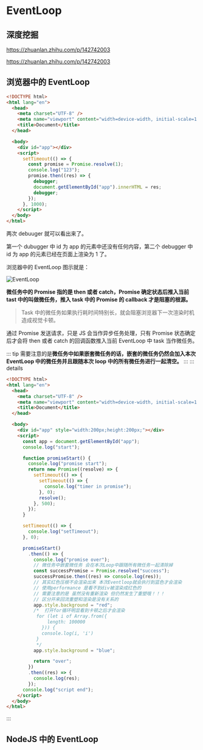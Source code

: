 # EventLoop

## 深度挖掘

https://zhuanlan.zhihu.com/p/142742003

https://zhuanlan.zhihu.com/p/142742003

## 浏览器中的 EventLoop

```html
<!DOCTYPE html>
<html lang="en">
  <head>
    <meta charset="UTF-8" />
    <meta name="viewport" content="width=device-width, initial-scale=1.0" />
    <title>Document</title>
  </head>

  <body>
    <div id="app"></div>
    <script>
      setTimeout(() => {
        const promise = Promise.resolve(1);
        console.log("123");
        promise.then((res) => {
          debugger;
          document.getElementById("app").innerHTML = res;
          debugger;
        });
      }, 1000);
    </script>
  </body>
</html>
```

两次 debuuger 就可以看出来了。

第一个 dubugger 中 id 为 app 的元素中还没有任何内容，第二个 debugger 中 id 为 app 的元素已经在页面上渲染为 1 了。

浏览器中的 EventLoop 图示就是：

![EventLoop](https://user-gold-cdn.xitu.io/2018/10/1/1662ff57ebe7a73f?imageView2/0/w/1280/h/960/format/webp/ignore-error/1)

**微任务中的 Promise 指的是 then 或者 catch，Promise 确定状态后推入当前 tast 中的叫做微任务，推入 task 中的 Promise 的 callback 才是阻塞的根源。**

> Task 中的微任务如果执行耗时间特别长，就会阻塞浏览器下一次渲染时机造成视觉卡顿。

通过 Promise 发送请求，只是 JS 会当作异步任务处理，只有 Promise 状态确定后才会将 then 或者 catch 的回调函数推入当前 EventLoop 中 task 当作微任务。

::: tip
需要注意的是**微任务中如果嵌套微任务的话，嵌套的微任务仍然会加入本次 EventLoop 中的微任务并且跟随本次 loop 中的所有微任务进行一起清空。**
:::
::: details

```html
<!DOCTYPE html>
<html lang="en">
  <head>
    <meta charset="UTF-8" />
    <meta name="viewport" content="width=device-width, initial-scale=1.0" />
    <title>Document</title>
  </head>

  <body>
    <div id="app" style="width:200px;height:200px;"></div>
    <script>
      const app = document.getElementById("app");
      console.log("start");

      function promiseStart() {
        console.log("promise start");
        return new Promise((resolve) => {
          setTimeout(() => {
            setTimeout(() => {
              console.log("timer in promise");
            }, 0);
            resolve();
          }, 500);
        });
      }

      setTimeout(() => {
        console.log("setTimeout");
      }, 0);

      promiseStart()
        .then(() => {
          console.log("promise over");
          // 微任务中嵌套微任务 会在本次Loop中跟随所有微任务一起清除掉
          const successPromise = Promise.resolve("success");
          successPromise.then((res) => console.log(res));
          // 其实红色压根不会渲染出来 本次Eventloop就会执行到蓝色才会渲染
          // 使用performance 是看不到div被渲染成红色的
          // 需要注意的是 虽然没有重新渲染 但仍然发生了重塑哦！！！
          // 区分开来回流重塑和渲染是没有关系的
          app.style.background = "red";
          /*  打开for循环明显看到卡顿之后才会渲染
           for (let i of Array.from({
               length: 100000
             })) {
             console.log(i, 'i')
           }
           */
          app.style.background = "blue";

          return "over";
        })
        .then((res) => {
          console.log(res);
        });
      console.log("script end");
    </script>
  </body>
</html>
```

:::

## NodeJS 中的 EventLoop
